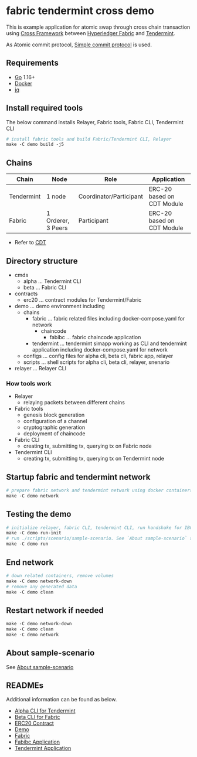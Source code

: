 # fabric tendermint cross demo

This is example application for atomic swap through cross chain transaction using [Cross Framework](https://github.com/datachainlab/cross) between [Hyperledger Fabric](https://github.com/hyperledger/fabric) and [Tendermint](https://github.com/tendermint/tendermint). 

As Atomic commit protocol, [Simple commit protocol](https://datachainlab.github.io/cross-docs/architecture/atomic-commit-protocol/#simple-commit-protocol) is used.

## Requirements
- [Go](https://go.dev/) 1.16+
- [Docker](https://www.docker.com/products/docker-desktop)
- [jq](https://stedolan.github.io/jq/)

## Install required tools
The below command installs Relayer, Fabric tools, Fabric CLI, Tendermint CLI
```Makefile
# install fabric tools and build Fabric/Tendermint CLI, Relayer
make -C demo build -j5
```

## Chains
| Chain        | Node               | Role                    | Application                |
|--------------|--------------------|-------------------------|----------------------------|
| Tendermint   | 1 node             | Coordinator/Participant | ERC-20 based on CDT Module |
| Fabric       | 1 Orderer, 3 Peers | Participant             | ERC-20 based on CDT Module |

- Refer to [CDT](https://github.com/datachainlab/cross-cdt)

## Directory structure
- cmds
  - alpha ... Tendermint CLI
  - beta ... Fabric CLI
- contracts
  - erc20 ... contract modules for Tendermint/Fabric
- demo ... demo environment including 
  - chains
    - fabric ... fabric related files including docker-compose.yaml for network
      - chaincode
        - fabibc ... fabric chaincode application
    - tendermint ... tendermint simapp working as CLI and tendermint application including docker-compose.yaml for network
  - configs ... config files for alpha cli, beta cli, fabric app, relayer
  - scripts ... shell scripts for alpha cli, beta cli, relayer, snenario
- relayer ... Relayer CLI

### How tools work 
- Relayer 
  - relaying packets between different chains
- Fabric tools 
  - genesis block generation
  - configuration of a channel
  - cryptographic generation
  - deployment of chaincode
- Fabric CLI
  - creating tx, submitting tx, querying tx on Fabric node
- Tendermint CLI
  - creating tx, submitting tx, querying tx on Tendermint node
  
## Startup fabric and tendermint network
```Makefile
# prepare fabric network and tendermint network using docker containers
make -C demo network
```

## Testing the demo
```Makefile
# initialize relayer, fabric CLI, tendermint CLI, run handshake for IBC between fabric and tendermint by creating transactions.
make -C demo run-init
# run ./scripts/scenario/sample-scenario. See `About sample-scenario` section for more detail.
make -C demo run
```

## End network
```Makefile
# down related containers, remove volumes
make -C demo network-down
# remove any generated data
make -C demo clean
```

## Restart network if needed
```Makefile
make -C demo network-down
make -C demo clean
make -C demo network
```

## About sample-scenario
See [About sample-scenario](https://github.com/datachainlab/fabric-tendermint-cross-demo/tree/main/demo#about-sample-scenario)

## READMEs
Additional information can be found as below.

- [Alpha CLI for Tendermint](https://github.com/datachainlab/fabric-tendermint-cross-demo/tree/main/cmds/alpha)
- [Beta CLI for Fabric](https://github.com/datachainlab/fabric-tendermint-cross-demo/tree/main/cmds/beta)
- [ERC20 Contract](https://github.com/datachainlab/fabric-tendermint-cross-demo/tree/main/contracts/erc20)
- [Demo](https://github.com/datachainlab/fabric-tendermint-cross-demo/tree/main/demo)
- [Fabric](https://github.com/datachainlab/fabric-tendermint-cross-demo/tree/main/demo/chains/fabric)
- [Fabibc Application](https://github.com/datachainlab/fabric-tendermint-cross-demo/tree/main/demo/chains/fabric/chaincode/fabibc)
- [Tendermint Application](https://github.com/datachainlab/fabric-tendermint-cross-demo/tree/main/demo/chains/tendermint)
